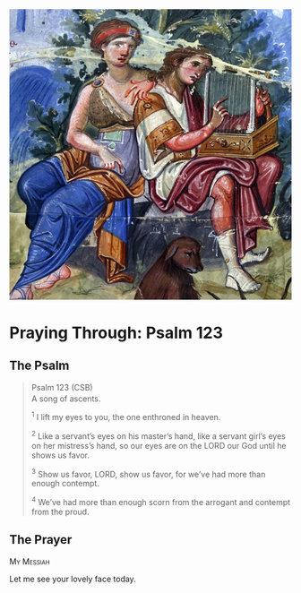 <img class="intro-right" src="../images/art-paris-psalter.jpg">

<style>
  li {list-style-type: none;}
  p + ul {
    margin-top: -18px;
}
</style>

# Praying Through: Psalm 123

## The Psalm

>Psalm 123 (CSB)  
><sup></sup> A song of ascents. 
>
><sup>1</sup> I lift my eyes to you, the one enthroned in heaven. 
>
><sup>2</sup> Like a servant’s eyes on his master’s hand, like a servant girl’s eyes on her mistress’s hand, so our eyes are on the LORD our God until he shows us favor. 
>
><sup>3</sup> Show us favor, LORD, show us favor, for we’ve had more than enough contempt. 
>
><sup>4</sup> We’ve had more than enough scorn from the arrogant and contempt from the proud.

## The Prayer

<div style="font-variant: small-caps;">
My Messiah
</div>

Let me see your lovely face today.
